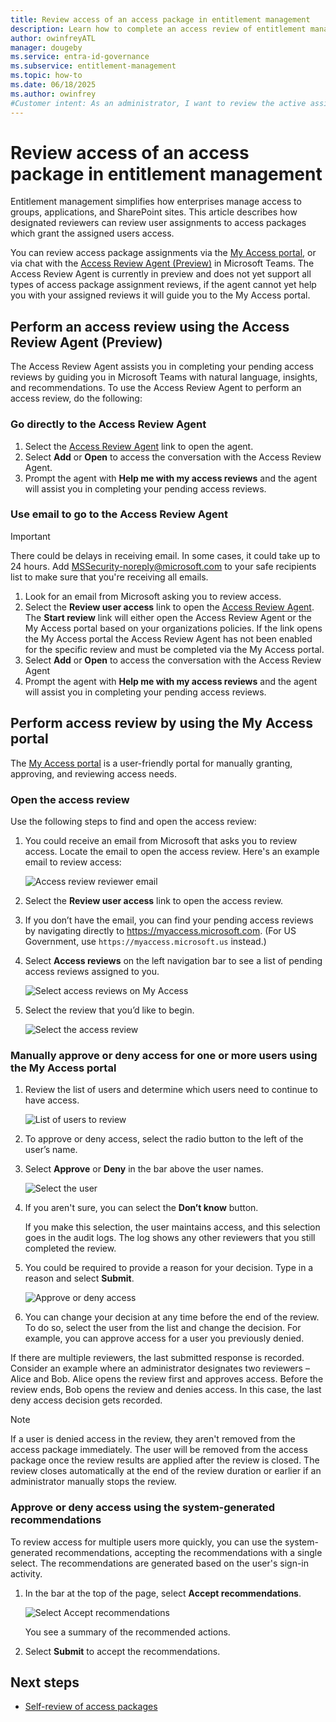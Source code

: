 ```yaml
---
title: Review access of an access package in entitlement management
description: Learn how to complete an access review of entitlement management access packages in access reviews.
author: owinfreyATL
manager: dougeby
ms.service: entra-id-governance
ms.subservice: entitlement-management
ms.topic: how-to
ms.date: 06/18/2025
ms.author: owinfrey
#Customer intent: As an administrator, I want to review the active assignments of my users to ensure everyone has the appropriate access.
---
```

# Review access of an access package in entitlement management

Entitlement management simplifies how enterprises manage access to groups, applications, and SharePoint sites. This article describes how designated reviewers can review user assignments to access packages which grant the assigned users access.

You can review access package assignments via the [My Access portal](https://myaccess.microsoft.com/), or via chat with the [Access Review Agent (Preview)](https://teams.microsoft.com/l/app/b99caf01-1dd7-43cf-981a-0de444e783f3) in Microsoft Teams. The Access Review Agent is currently in preview and does not yet support all types of access package assignment reviews, if the agent cannot yet help you with your assigned reviews it will guide you to the My Access portal.

## Perform an access review using the Access Review Agent (Preview)
The Access Review Agent assists you in completing your pending access reviews by guiding you in Microsoft Teams with natural language, insights, and recommendations. To use the Access Review Agent to perform an access review, do the following:

### Go directly to the Access Review Agent
1. Select the [Access Review Agent](https://teams.microsoft.com/l/app/b99caf01-1dd7-43cf-981a-0de444e783f3) link to open the agent.
1. Select **Add** or **Open** to access the conversation with the Access Review Agent.
1. Prompt the agent with **Help me with my access reviews** and the agent will assist you in completing your pending access reviews.

### Use email to go to the Access Review Agent

>[!IMPORTANT]
> There could be delays in receiving email. In some cases, it could take up to 24 hours. Add MSSecurity-noreply@microsoft.com to your safe recipients list to make sure that you're receiving all emails.
1. Look for an email from Microsoft asking you to review access.
1. Select the **Review user access** link to open the [Access Review Agent](https://teams.microsoft.com/l/app/b99caf01-1dd7-43cf-981a-0de444e783f3). The **Start review** link will either open the Access Review Agent or the My Access portal based on your organizations policies. If the link opens the My Access portal the Access Review Agent has not been enabled for the specific review and must be completed via the My Access portal.
1. Select **Add** or **Open** to access the conversation with the Access Review Agent
1. Prompt the agent with **Help me with my access reviews** and the agent will assist you in completing your pending access reviews.

## Perform access review by using the My Access portal
The [My Access portal](https://myaccess.microsoft.com/) is a user-friendly portal for manually granting, approving, and reviewing access needs.

### Open the access review

Use the following steps to find and open the access review:

1. You could receive an email from Microsoft that asks you to review access. Locate the email to open the access review. Here's an example email to review access:
    
    ![Access review reviewer email](./media/entitlement-management-access-reviews-review-access/review-access-reviewer-email.png)

1. Select the **Review user access** link to open the access review. 

1. If you don’t have the email, you can find your pending access reviews by navigating directly to https://myaccess.microsoft.com. (For US Government, use `https://myaccess.microsoft.us` instead.)

1. Select **Access reviews** on the left navigation bar to see a list of pending access reviews assigned to you.
    
    ![Select access reviews on My Access](./media/entitlement-management-access-reviews-review-access/review-access-myaccess-select-access-review.png)

1. Select the review that you’d like to begin.
    
    ![Select the access review](./media/entitlement-management-access-reviews-review-access/review-access-select-access-review.png)

### Manually approve or deny access for one or more users using the My Access portal
1. Review the list of users and determine which users need to continue to have access.

    ![List of users to review](./media/entitlement-management-access-reviews-review-access/review-access-list-of-users.png)

1. To approve or deny access, select the radio button to the left of the user’s name.

1. Select **Approve** or **Deny** in the bar above the user names.

    ![Select the user](./media/entitlement-management-access-reviews-review-access/review-access-select-users.png)

1. If you aren't sure, you can select the **Don’t know** button.

    If you make this selection, the user maintains access, and this selection goes in the audit logs. The log shows any other reviewers that you still completed the review.

1. You could be required to provide a reason for your decision. Type in a reason and select **Submit**.

    ![Approve or deny access](./media/entitlement-management-access-reviews-review-access/review-access-decision-approve.png)

1. You can change your decision at any time before the end of the review. To do so, select the user from the list and change the decision. For example, you can approve access for a user you previously denied.

If there are multiple reviewers, the last submitted response is recorded. Consider an example where an administrator designates two reviewers – Alice and Bob. Alice opens the review first and approves access. Before the review ends, Bob opens the review and denies access. In this case, the last deny access decision gets recorded.

>[!NOTE]
>If a user is denied access in the review, they aren't removed from the access package immediately. The user will be removed from the access package once the review results are applied after the review is closed. The review closes automatically at the end of the review duration or earlier if an administrator manually stops the review. 

### Approve or deny access using the system-generated recommendations

To review access for multiple users more quickly, you can use the system-generated recommendations, accepting the recommendations with a single select. The recommendations are generated based on the user's sign-in activity.

1. In the bar at the top of the page, select **Accept recommendations**.
    
    ![Select Accept recommendations](./media/entitlement-management-access-reviews-review-access/review-access-use-recommendations.png)
    
    You see a summary of the recommended actions.

1. Select **Submit** to accept the recommendations.

## Next steps

- [Self-review of access packages](entitlement-management-access-reviews-self-review.md)
